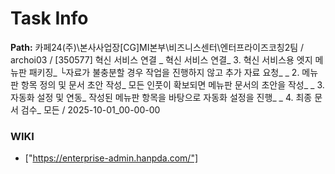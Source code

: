 # Task Info

**Path:** 카페24(주)\본사사업장\[CG]MI본부\비즈니스센터\엔터프라이즈코칭2팀 / archoi03 / [350577] 혁신 서비스 연결 _ 혁신 서비스 연결_ 3. 혁신 서비스용 엣지 메뉴판 패키징_ └자료가 불충분할 경우 작업을 진행하지 않고 추가 자료 요청_ _ 2. 메뉴판 항목 정의 및 문서 초안 작성_ 모든 인풋이 확보되면 메뉴판 문서의 초안을 작성_ _ 3. 자동화 설정 및 연동_ 작성된 메뉴판 항목을 바탕으로 자동화 설정을 진행_ _ 4. 최종 문서 검수_ 모든 / 2025-10-01_00-00-00

### WIKI
- ["https://enterprise-admin.hanpda.com/"]

